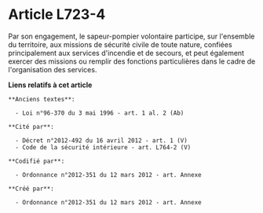 # Article L723-4

Par son engagement, le sapeur-pompier volontaire participe, sur l'ensemble du territoire, aux missions de sécurité civile de
toute nature, confiées principalement aux services d'incendie et de secours, et peut également exercer des missions ou
remplir des fonctions particulières dans le cadre de l'organisation des services.

**Liens relatifs à cet article**

	**Anciens textes**:

	  - Loi n°96-370 du 3 mai 1996 - art. 1 al. 2 (Ab)

	**Cité par**:

	  - Décret n°2012-492 du 16 avril 2012 - art. 1 (V)
	  - Code de la sécurité intérieure - art. L764-2 (V)

	**Codifié par**:

	  - Ordonnance n°2012-351 du 12 mars 2012 - art. Annexe

	**Créé par**:

	  - Ordonnance n°2012-351 du 12 mars 2012 - art. Annexe
